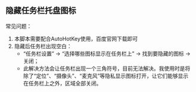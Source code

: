 隐藏任务栏托盘图标
---
常见问题：  

1. 本脚本需要配合AutoHotKey使用，百度官网下载即可
2. 隐藏后任务栏出现空白：
   * “任务栏设置” -> “选择哪些图标显示在任务栏上” -> 找到要隐藏的图标 -> 关闭；
   * 此解决方法会让任务栏出现一个三角符号，目前无法解决。我使用时是将除了“定位”、“摄像头”、“麦克风”等隐私显示图标打开，让它们能够显示在任务栏上之外，区域全部关闭。
